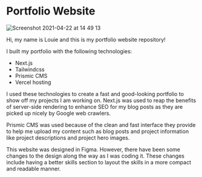 # Portfolio Website
![Screenshot 2021-04-22 at 14 49 13](https://user-images.githubusercontent.com/60019261/115725627-edbeb200-a379-11eb-89f9-ba92a0e06e14.png)

Hi, my name is Louie and this is my portfolio website repository!

I built my portfolio with the following technologies:

- Next.js
- Tailwindcss
- Prismic CMS
- Vercel hosting

I used these technologies to create a fast and good-looking portfolio to show off my projects I am working on.
Next.js was used to reap the benefits of server-side rendering to enhance SEO for my blog posts as they are picked up nicely by Google web crawlers.

Prismic CMS was used because of the clean and fast interface they provide to help me upload my content such as blog posts and project information like project descriptions and project hero images.

This website was designed in Figma. However, there have been some changes to the design along the way as I was coding it. These changes include having a better skills section to layout the skills in a more compact and readable manner.
